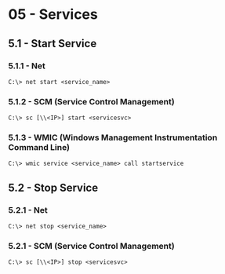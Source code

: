 # 05 - Services

## 5.1 - Start Service

### 5.1.1 - Net

`C:\> net start <service_name>`

### 5.1.2 - SCM (Service Control Management)

`C:\> sc [\\<IP>] start <servicesvc>`

### 5.1.3 - WMIC (Windows Management Instrumentation Command Line)

`C:\> wmic service <service_name> call startservice`

## 5.2 - Stop Service

### 5.2.1 - Net

`C:\> net stop <service_name>`

### 5.2.1 - SCM (Service Control Management)

`C:\> sc [\\<IP>] stop <servicesvc>`